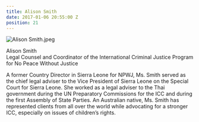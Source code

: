 ```yaml
---
title: Alison Smith
date: 2017-01-06 20:55:00 Z
position: 21
---
```


![Alison Smith.jpeg](/uploads/Alison%20Smith.jpeg)

Alison Smith <br> Legal Counsel and Coordinator of the International Criminal Justice Program for No Peace Without Justice


A former Country Director in Sierra Leone for NPWJ, Ms. Smith served as the chief legal adviser to the Vice President of Sierra Leone on the Special Court for Sierra Leone. She worked as a legal adviser to the Thai government during the UN Preparatory Commissions for the ICC and during the first Assembly of State Parties. An Australian native, Ms. Smith has represented clients from all over the world while advocating for a stronger ICC, especially on issues of children’s rights.